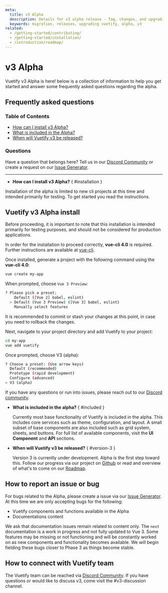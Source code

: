 ```yaml
---
meta:
  title: v3 Alpha
  description: Details for v3 alpha release - faq, changes, and upgrading.
  keywords: migration, releases, upgrading vuetify, alpha, v3
related:
  - /getting-started/contributing/
  - /getting-started/installation/
  - /introduction/roadmap/
---
```


# v3 Alpha

Vuetify v3 Alpha is here! below is a collection of information to help you get started and answer some frequently asked questions regarding the alpha.

## Frequently asked questions

### Table of Contents

- [How can I install v3 Alpha?](#installation)
- [What is included in the Alpha?](#included)
- [When will Vuetify v3 be released?](#version-3)

### Questions

Have a question that belongs here? Tell us in our [Discord Community](https://community.vuetifyjs.com/) or create a request on our [Issue Generator](https://issues.vuetifyjs.com/).

---

- **How can I install v3 Alpha?** { #installation }

Installation of the alpha is limited to new cli projects at this time and intended primarily for testing. To get started you read the instructions.

## Vuetify v3 Alpha install

<alert type="error">

Before proceeding, it is important to note that this installation is intended primarily for testing purposes, and should not be considered for production applications.

</alert>

In order for the installation to proceed correctly, **vue-cli 4.0** is required. Further instructions are available at [vue-cli](https://github.com/vuejs/vue-cli).

Once installed, generate a project with the following command using the **vue-cli 4.0**:

```bash
vue create my-app
```

When prompted, choose `Vue 3 Preview`:

```bash
? Please pick a preset:
    Default ([Vue 2] babel, eslint)
  > Default (Vue 3 Preview) ([Vue 3] babel, eslint)
    Manually select features
```

It is recommended to commit or stash your changes at this point, in case you need to rollback the changes.

Next, navigate to your project directory and add Vuetify to your project:

```bash
cd my-app
vue add vuetify
```

Once prompted, choose V3 (alpha):

```bash
? Choose a preset: (Use arrow keys)
  Default (recommended)
  Prototype (rapid development)
  Configure (advanced)
> V3 (alpha)
```

If you have any questions or run into issues, please reach out to our [Discord community](https://community.vuetifyjs.com/).

- **What is included in the alpha?** { #included }

  Currently most base functionality of Vuetify is included in the alpha. This includes core services such as theme, configuration, and layout. A small subset of base components are also included such as grid system, sheets, and buttons. For full list of available components, visit the **UI Component** and **API** sections.

- **When will Vuetify v3 be released?** { #version-3 }

  Version 3 is currently under development. Alpha is the first step toward this. Follow our progress via our project on [Github](https://github.com/orgs/vuetifyjs/projects/7) or read and overview of what's to come on our [Roadmap](/introduction/roadmap/).

## How to report an issue or bug

For bugs related to the Alpha, please create a issue via our [Issue Generator](https://issues.vuetifyjs.com/). At this time we are only accepting bugs for the following:

- Vuetify components and functions available in the Alpha
- Documentations content

<alert type="info">

  We ask that documentation issues remain related to content only. The `next` documentation is a work in progress and not fully updated to Vue 3. Some features may be missing or not functioning and will be constantly worked on as new components and functionality becomes available. We will begin fielding these bugs closer to Phase 3 as things become stable.

</alert>

## How to connect with Vuetify team

The Vuetify team can be reached via [Discord Community](https://community.vuetifyjs.com/). If you have questions or would like to discuss v3, come visit the #v3-discussion channel.

<backmatter />
